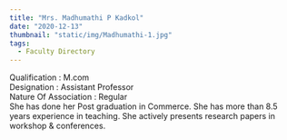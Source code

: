 ```yaml
---
title: "Mrs. Madhumathi P Kadkol"
date: "2020-12-13"
thumbnail: "static/img/Madhumathi-1.jpg"
tags:
  - Faculty Directory
---
```


Qualification : M.com  
Designation : Assistant Professor  
Nature Of Association : Regular  
She has done her Post graduation in Commerce. She has more than 8.5 years experience in teaching. She actively presents research papers in workshop & conferences.
